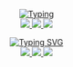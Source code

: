 <p align="center"> <!-- Center-align the content -->
    <a href=" https://github.com/MJanbandhu"> <!-- Link to GitHub profile -->
        <img src="https://readme-typing-svg.demolab.com?font=Georgia&size=18&duration=2000&pause=100&multiline=true&width=500&height=80&lines=Mohit+Janbandhu"alt=Typing SVG
    </a>
    <br/>
    <!-- Links to personal website, resume, LinkedIn, and email -->
    <a href=" https://www.linkedin.com/in/mohitjanbandhu">
        <img src="https://img.shields.io/badge/-Linkedin-blue?style=flat-square&logo=linkedin">
    </a>
    <a href="mohitjanbandhu44@gmail.com">
        <img src="https://img.shields.io/badge/-Email-red?style=flat-square&logo=gmail&logoColor=white">
    </a>
    <a href=" https://www.kaggle.com/mohitjanbandhu">
        <img src="https://img.shields.io/badge/-Kaggle-blue?style=flat-square&logo=Kaggle&logoColor=white">
    </a>
</p>

<div style="text-align: center;">
    <div> <!-- Center-align the name -->
        <a href="https://github.com/MJanbandhu"> <!-- Link to GitHub profile -->
            <img src="https://readme-typing-svg.demolab.com?font=Georgia&size=18&duration=2000&pause=100&multiline=true&width=500&height=80&lines=Mohit+Janbandhu" alt="Typing SVG" />
        </a>
    </div>
    <div> <!-- Center-align the links -->
        <!-- Links to personal website, resume, LinkedIn, and email -->
        <a href="https://www.linkedin.com/in/mohitjanbandhu">
            <img src="https://img.shields.io/badge/-Linkedin-blue?style=flat-square&logo=linkedin">
        </a>
        <a href="mailto:mohitjanbandhu44@gmail.com">
            <img src="https://img.shields.io/badge/-Email-red?style=flat-square&logo=gmail&logoColor=white">
        </a>
        <a href="https://www.kaggle.com/mohitjanbandhu">
            <img src="https://img.shields.io/badge/-Kaggle-blue?style=flat-square&logo=Kaggle&logoColor=white">
        </a>
    </div>
</div>
